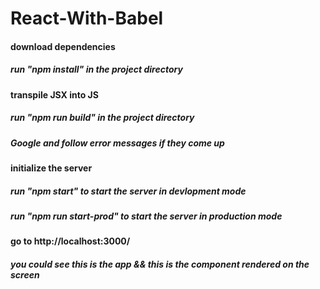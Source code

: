 # React-With-Babel

#### download dependencies
##### run "npm install" in the project directory

#### transpile JSX into JS
##### run "npm run build" in the project directory
##### Google and follow error messages if they come up

#### initialize the server

##### run "npm start" to start the server in devlopment mode
##### run "npm run start-prod" to start the server in production mode

#### go to http://localhost:3000/

<!-- https://www.robinwieruch.de/minimal-react-webpack-babel-setup/ -->

##### you could see this is the app && this is the component rendered on the screen

